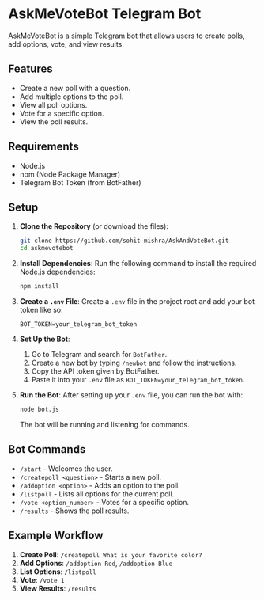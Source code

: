 # AskMeVoteBot Telegram Bot

AskMeVoteBot is a simple Telegram bot that allows users to create polls, add options, vote, and view results.

## Features

- Create a new poll with a question.
- Add multiple options to the poll.
- View all poll options.
- Vote for a specific option.
- View the poll results.

## Requirements

- Node.js
- npm (Node Package Manager)
- Telegram Bot Token (from BotFather)

## Setup

1. **Clone the Repository** (or download the files):
    ```bash
    git clone https://github.com/sohit-mishra/AskAndVoteBot.git
    cd askmevotebot
    ```

2. **Install Dependencies**:
    Run the following command to install the required Node.js dependencies:
    ```bash
    npm install
    ```

3. **Create a `.env` File**:
    Create a `.env` file in the project root and add your bot token like so:
    ```
    BOT_TOKEN=your_telegram_bot_token
    ```

4. **Set Up the Bot**:
    1. Go to Telegram and search for `BotFather`.
    2. Create a new bot by typing `/newbot` and follow the instructions.
    3. Copy the API token given by BotFather.
    4. Paste it into your `.env` file as `BOT_TOKEN=your_telegram_bot_token`.

5. **Run the Bot**:
    After setting up your `.env` file, you can run the bot with:
    ```bash
    node bot.js
    ```

    The bot will be running and listening for commands.

## Bot Commands

- `/start` - Welcomes the user.
- `/createpoll <question>` - Starts a new poll.
- `/addoption <option>` - Adds an option to the poll.
- `/listpoll` - Lists all options for the current poll.
- `/vote <option_number>` - Votes for a specific option.
- `/results` - Shows the poll results.

## Example Workflow

1. **Create Poll**: `/createpoll What is your favorite color?`
2. **Add Options**: `/addoption Red`, `/addoption Blue`
3. **List Options**: `/listpoll`
4. **Vote**: `/vote 1`
5. **View Results**: `/results`
